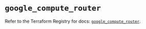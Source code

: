 # `google_compute_router`

Refer to the Terraform Registry for docs: [`google_compute_router`](https://registry.terraform.io/providers/hashicorp/google-beta/6.19.0/docs/resources/google_compute_router).
